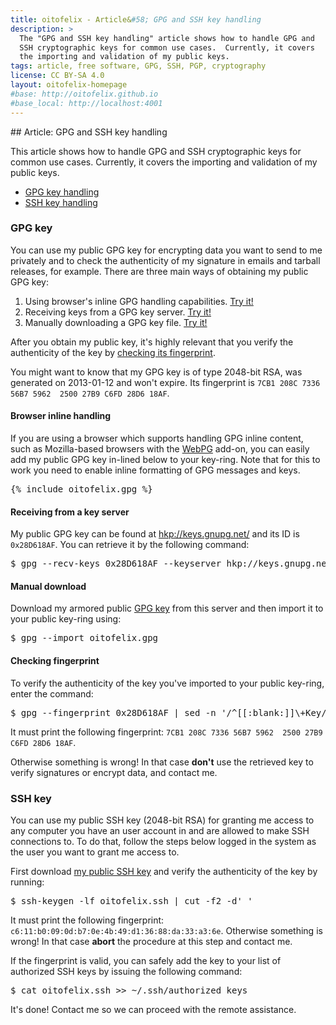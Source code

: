 ```yaml
---
title: oitofelix - Article&#58; GPG and SSH key handling
description: >
  The "GPG and SSH key handling" article shows how to handle GPG and
  SSH cryptographic keys for common use cases.  Currently, it covers
  the importing and validation of my public keys.
tags: article, free software, GPG, SSH, PGP, cryptography
license: CC BY-SA 4.0
layout: oitofelix-homepage
#base: http://oitofelix.github.io
#base_local: http://localhost:4001
---
```

<div id="markdown" markdown="1">
## Article: GPG and SSH key handling

This article shows how to handle GPG and SSH cryptographic keys for
common use cases.  Currently, it covers the importing and validation
of my public keys.

- [GPG key handling](#gpg-key)
- [SSH key handling](#ssh-key)


### GPG key

You can use my public GPG key for encrypting data you want to
send to me privately and to check the authenticity of my
signature in emails and tarball releases, for example.  There
are three main ways of obtaining my public GPG key:

1. Using browser's inline GPG handling capabilities.
   [Try it!](#browser-inline-handling)
2. Receiving keys from a GPG key server.
   [Try it!](#receiving-from-a-key-server)
3. Manually downloading a GPG key file.
   [Try it!](#manual-download)

After you obtain my public key, it's highly relevant that you verify
the authenticity of the key by
[checking its fingerprint](#checking-fingerprint).

You might want to know that my GPG key is of type 2048-bit RSA, was
generated on 2013-01-12 and won't expire.  Its fingerprint is `7CB1
208C 7336 56B7 5962  2500 27B9 C6FD 28D6 18AF`.


#### Browser inline handling

If you are using a browser which supports handling GPG inline content,
such as Mozilla-based browsers with the
[WebPG](https://addons.mozilla.org/en-US/firefox/addon/webpg-firefox/)
add-on, you can easily add my public GPG key in-lined below to your
key-ring.  Note that for this to work you need to enable inline
formatting of GPG messages and keys.

<pre id="inline-gpg">
{% include oitofelix.gpg %}
</pre>


#### Receiving from a key server

My public GPG key can be found at
[hkp://keys.gnupg.net/](hkp://keys.gnupg.net/) and its ID is
`0x28D618AF`.  You can retrieve it by the following command:

<pre>
$ gpg --recv-keys 0x28D618AF --keyserver hkp://keys.gnupg.net/
</pre>


#### Manual download

Download my armored public [GPG key](oitofelix.gpg) from this server
and then import it to your public key-ring using:

<pre>
$ gpg --import oitofelix.gpg
</pre>


#### Checking fingerprint

To verify the authenticity of the key you've imported to your public
key-ring, enter the command:

<pre>
$ gpg --fingerprint 0x28D618AF | sed -n '/^[[:blank:]]\+Key/s/^.*= //p'
</pre>

It must print the following fingerprint: `7CB1 208C 7336 56B7
5962  2500 27B9 C6FD 28D6 18AF`.

Otherwise something is wrong!  In that case <strong>don't</strong> use
the retrieved key to verify signatures or encrypt data, and contact
me.


### SSH key

You can use my public SSH key (2048-bit RSA) for granting me
access to any computer you have an user account in and are allowed to
make SSH connections to.  To do that, follow the steps below logged in
the system as the user you want to grant me access to.

First download [my public SSH key](/oitofelix.ssh) and verify the
authenticity of the key by running:

<pre>
$ ssh-keygen -lf oitofelix.ssh | cut -f2 -d' '
</pre>

It must print the following fingerprint:
`c6:11:b0:09:0d:b7:0e:4b:49:d1:36:88:da:33:a3:6e`.  Otherwise
something is wrong!  In that case __abort__ the procedure
at this step and contact me.

If the fingerprint is valid, you can safely add the key to your list
of authorized SSH keys by issuing the following command:

<pre>
$ cat oitofelix.ssh >> ~/.ssh/authorized_keys
</pre>

It's done!  Contact me so we can proceed with the remote assistance.


</div>
